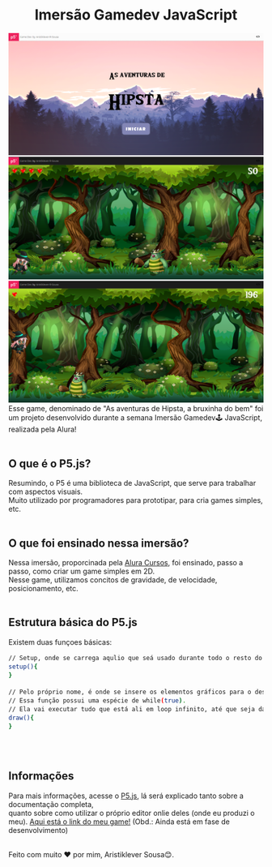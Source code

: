 <h1 align="center">Imersão Gamedev JavaScript</h1>
<img src="assets-README/home.png" alt="Imagem da tela inicial do game" width="800px" />
<img src="assets-README/game1.png" alt="Imagem do game" width="800px" />
<img src="assets-README/game2.png" alt="Imagem do game" width="800px" />
Esse game, denominado de "As aventuras de Hipsta, a bruxinha do bem" foi um projeto desenvolvido durante a semana Imersão Gamedev🕹️ JavaScript, realizada pela Alura!
<br/><br/>

<h2>O que é o P5.js?</h2>
Resumindo, o P5 é uma biblioteca de JavaScript, que serve para trabalhar com aspectos visuais.<br/>
Muito utilizado por programadores para prototipar, para cria games simples, etc.
<br/><br/>

<h2>O que foi ensinado nessa imersão?</h2>
Nessa imersão, proporcinada pela <a href="https://www.alura.com.br/">Alura Cursos</a>, foi ensinado, passo a passo, como criar um game simples em 2D.<br/>
Nesse game, utilizamos concitos de gravidade, de velocidade, posicionamento, etc.
<br/><br/>

<h2>Estrutura básica do P5.js</h2>
Existem duas funçoes básicas:<br/>

```sh
// Setup, onde se carrega aqulio que seá usado durante todo o resto do arquivo (área de inicialização)
setup(){
}

// Pelo próprio nome, é onde se insere os elementos gráficos para o desenho. 
// Essa função possui uma espécie de while(true).
// Ela vai executar tudo que está ali em loop infinito, até que seja dado o comando de noLoop(). 
draw(){
}
```

<br/><br/>
<h2>Informações</h2>
Para mais informações, acesse o <a href="https://p5js.org/">P5.js</a>, lá será explicado tanto sobre a documentação completa,<br/>
quanto sobre como utilizar o próprio editor onlie deles (onde eu produzi o meu).
<a href="https://editor.p5js.org/Aristiklever-R-Sousa/full/0FWTX7Tmji">Aqui está o link do meu game!</a> (Obd.: Ainda está em fase de desenvolvimento)
<br/><br/>

<p>Feito com muito ❤ por mim, Aristiklever Sousa😊.</p>
